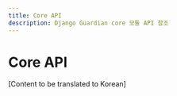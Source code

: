 ```yaml
---
title: Core API
description: Django Guardian core 모듈 API 참조
---
```


# Core API

[Content to be translated to Korean]

<!-- This page content will be translated from the main English api/core.md -->
